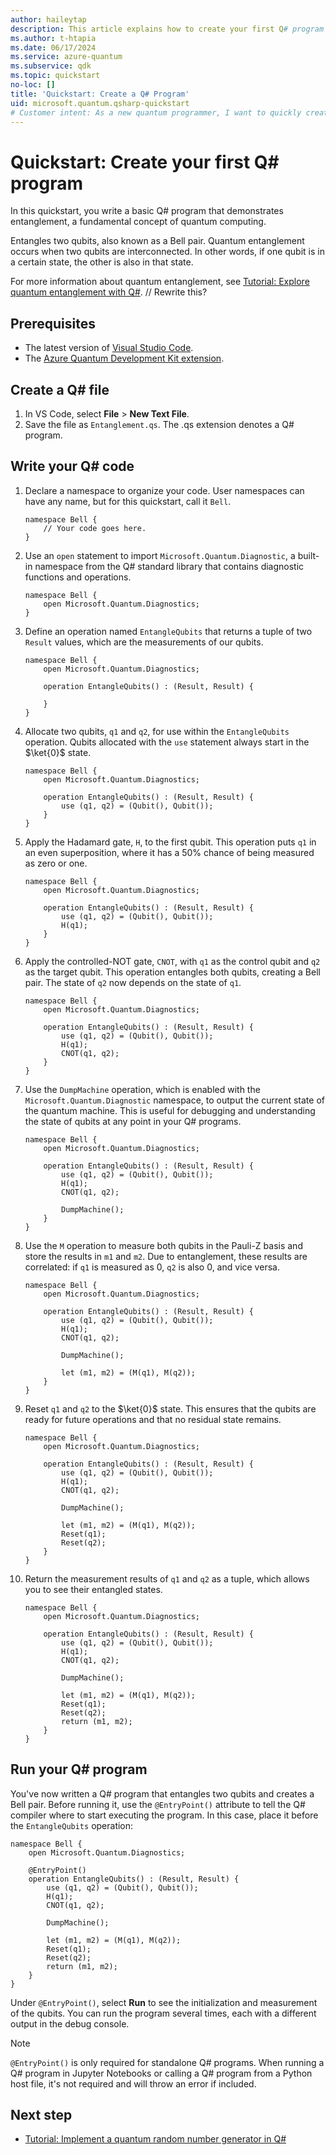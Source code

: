 ```yaml
---
author: haileytap
description: This article explains how to create your first Q# program using the Quantum Development Kit and Visual Studio Code.
ms.author: t-htapia
ms.date: 06/17/2024
ms.service: azure-quantum
ms.subservice: qdk
ms.topic: quickstart
no-loc: []
title: 'Quickstart: Create a Q# Program'
uid: microsoft.quantum.qsharp-quickstart
# Customer intent: As a new quantum programmer, I want to quickly create my first Q# program so that I can begin developing and running quantum algorithms.
---
```


# Quickstart: Create your first Q# program

In this quickstart, you write a basic Q# program that demonstrates entanglement, a fundamental concept of quantum computing.

Entangles two qubits, also known as a Bell pair. Quantum entanglement occurs when two qubits are interconnected. In other words, if one qubit is in a certain state, the other is also in that state.

For more information about quantum entanglement, see [Tutorial: Explore quantum entanglement with Q#](xref:microsoft.quantum.tutorial-qdk.entanglement). // Rewrite this?

## Prerequisites

- The latest version of [Visual Studio Code](https://code.visualstudio.com/download).
- The [Azure Quantum Development Kit extension](https://marketplace.visualstudio.com/items?itemName=quantum).

## Create a Q# file

1. In VS Code, select **File** > **New Text File**.
1. Save the file as `Entanglement.qs`. The .qs extension denotes a Q# program.

## Write your Q# code

1. Declare a namespace to organize your code. User namespaces can have any name, but for this quickstart, call it `Bell`.

    ```qsharp
    namespace Bell {
        // Your code goes here.
    }
    ```

1. Use an `open` statement to import `Microsoft.Quantum.Diagnostic`, a built-in namespace from the Q# standard library that contains diagnostic functions and operations.

    ```qsharp
    namespace Bell {
        open Microsoft.Quantum.Diagnostics;
    }
    ```

1. Define an operation named `EntangleQubits` that returns a tuple of two `Result` values, which are the measurements of our qubits.

    ```qsharp
    namespace Bell {
        open Microsoft.Quantum.Diagnostics;

        operation EntangleQubits() : (Result, Result) {  
        
        }
    }
    ```

1. Allocate two qubits, `q1` and `q2`, for use within the `EntangleQubits` operation. Qubits allocated with the `use` statement always start in the $\ket{0}$ state.

    ```qsharp
    namespace Bell {
        open Microsoft.Quantum.Diagnostics;

        operation EntangleQubits() : (Result, Result) {  
            use (q1, q2) = (Qubit(), Qubit());
        }
    }
    ```

1. Apply the Hadamard gate, `H`, to the first qubit. This operation puts `q1` in an even superposition, where it has a 50% chance of being measured as zero or one.

    ```qsharp
    namespace Bell {
        open Microsoft.Quantum.Diagnostics;

        operation EntangleQubits() : (Result, Result) {  
            use (q1, q2) = (Qubit(), Qubit());
            H(q1);
        }
    }
    ```

1. Apply the controlled-NOT gate, `CNOT`, with `q1` as the control qubit and `q2` as the target qubit. This operation entangles both qubits, creating a Bell pair. The state of `q2` now depends on the state of `q1`.

    ```qsharp
    namespace Bell {
        open Microsoft.Quantum.Diagnostics;

        operation EntangleQubits() : (Result, Result) {  
            use (q1, q2) = (Qubit(), Qubit());
            H(q1);
            CNOT(q1, q2);
        }
    }
    ```

1. Use the `DumpMachine` operation, which is enabled with the `Microsoft.Quantum.Diagnostic` namespace, to output the current state of the quantum machine. This is useful for debugging and understanding the state of qubits at any point in your Q# programs.

    ```qsharp
    namespace Bell {
        open Microsoft.Quantum.Diagnostics;

        operation EntangleQubits() : (Result, Result) {  
            use (q1, q2) = (Qubit(), Qubit());
            H(q1);
            CNOT(q1, q2);

            DumpMachine();
        }
    }
    ```

1. Use the `M` operation to measure both qubits in the Pauli-Z basis and store the results in `m1` and `m2`. Due to entanglement, these results are correlated: if `q1` is measured as 0, `q2` is also 0, and vice versa.

    ```qsharp
    namespace Bell {
        open Microsoft.Quantum.Diagnostics;

        operation EntangleQubits() : (Result, Result) {  
            use (q1, q2) = (Qubit(), Qubit());
            H(q1);
            CNOT(q1, q2);

            DumpMachine();

            let (m1, m2) = (M(q1), M(q2));
        }
    }
    ```

1. Reset `q1` and `q2` to the $\ket{0}$ state. This ensures that the qubits are ready for future operations and that no residual state remains.


    ```qsharp
    namespace Bell {
        open Microsoft.Quantum.Diagnostics;

        operation EntangleQubits() : (Result, Result) {  
            use (q1, q2) = (Qubit(), Qubit());
            H(q1);
            CNOT(q1, q2);

            DumpMachine();

            let (m1, m2) = (M(q1), M(q2));
            Reset(q1);
            Reset(q2);
        }
    }
    ```

1. Return the measurement results of `q1` and `q2` as a tuple, which allows you to see their entangled states.

    ```qsharp
    namespace Bell {
        open Microsoft.Quantum.Diagnostics;

        operation EntangleQubits() : (Result, Result) {  
            use (q1, q2) = (Qubit(), Qubit());
            H(q1);
            CNOT(q1, q2);

            DumpMachine();

            let (m1, m2) = (M(q1), M(q2));
            Reset(q1);
            Reset(q2);
            return (m1, m2);
        }
    }
    ```

## Run your Q# program

You've now written a Q# program that entangles two qubits and creates a Bell pair. Before running it, use the `@EntryPoint()` attribute to tell the Q# compiler where to start executing the program. In this case, place it before the `EntangleQubits` operation:

```qsharp
namespace Bell {
    open Microsoft.Quantum.Diagnostics;
        
    @EntryPoint()
    operation EntangleQubits() : (Result, Result) {  
        use (q1, q2) = (Qubit(), Qubit());
        H(q1);
        CNOT(q1, q2);

        DumpMachine();

        let (m1, m2) = (M(q1), M(q2));
        Reset(q1);
        Reset(q2);
        return (m1, m2);
    }
}
```

Under `@EntryPoint()`, select **Run** to see the initialization and measurement of the qubits. You can run the program several times, each with a different output in the debug console.

> [!NOTE]
> `@EntryPoint()` is only required for standalone Q# programs. When running a Q# program in Jupyter Notebooks or calling a Q# program from a Python host file, it's not required and will throw an error if included.

## Next step

- [Tutorial: Implement a quantum random number generator in Q#](xref:microsoft.quantum.tutorial-qdk.random-number)
